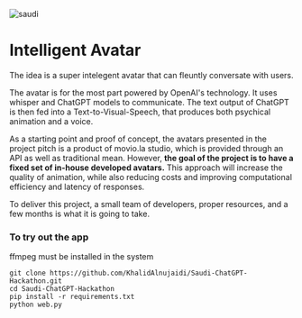 ![saudi](https://user-images.githubusercontent.com/93127443/226091650-606a897a-c964-4d4d-a32e-b728dcd58585.png)


# Intelligent Avatar


The idea is a super intelegent avatar that can fleuntly conversate with users.

The avatar is for the most part powered by OpenAI's technology. It uses whisper and ChatGPT models to communicate.
The text output of ChatGPT is then fed into a Text-to-Visual-Speech, that produces both psychical animation and a voice.

As a starting point and proof of concept, the avatars presented in the project pitch is a product of movio.la studio, which is provided through an API as well as traditional mean. However, <b>the goal of the project is to have a fixed set of in-house developed avatars.</b> This approach will increase the quality of animation, while also reducing costs and improving computational efficiency and latency of responses. 

To deliver this project, a small team of developers, proper resources, and a few months is what it is going to take. 


### To try out the app
ffmpeg must be installed in the system <br>
```
git clone https://github.com/KhalidAlnujaidi/Saudi-ChatGPT-Hackathon.git 
cd Saudi-ChatGPT-Hackathon
pip install -r requirements.txt
python web.py
```

